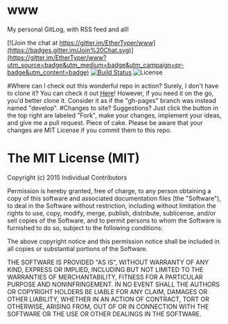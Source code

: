 # www


My personal GitLog, with RSS feed and all!

[![Join the chat at https://gitter.im/EtherTyper/www](https://badges.gitter.im/Join%20Chat.svg)](https://gitter.im/EtherTyper/www?utm_source=badge&utm_medium=badge&utm_campaign=pr-badge&utm_content=badge)
[![Build Status](https://travis-ci.org/EtherTyper/www.svg)](https://travis-ci.org/EtherTyper/www)
![License](https://img.shields.io/badge/license-MIT-red.svg)

#Where can I check out this wonderful repo in action? Surely, I don't have to clone it?
You can check it out [Here](https://github.ethertyper.com)! However, if you need it on the go, you'd better clone it. Consider it as if the "gh-pages" branch was instead named "develop".
#Changes to site? Suggestions?
Just click the button in the top right are labeled "Fork", make your changes, implement your ideas, and give me a pull request. Piece of cake. Please be aware that your changes are MIT License if you commit them to this repo.


# The MIT License (MIT)
Copyright (c) 2015 Individual Contributors

Permission is hereby granted, free of charge, to any person obtaining a copy of this software and associated documentation files (the "Software"), to deal in the Software without restriction, including without limitation the rights to use, copy, modify, merge, publish, distribute, sublicense, and/or sell copies of the Software, and to permit persons to whom the Software is furnished to do so, subject to the following conditions:

The above copyright notice and this permission notice shall be included in all copies or substantial portions of the Software.

THE SOFTWARE IS PROVIDED "AS IS", WITHOUT WARRANTY OF ANY KIND, EXPRESS OR IMPLIED, INCLUDING BUT NOT LIMITED TO THE WARRANTIES OF MERCHANTABILITY, FITNESS FOR A PARTICULAR PURPOSE AND NONINFRINGEMENT. IN NO EVENT SHALL THE AUTHORS OR COPYRIGHT HOLDERS BE LIABLE FOR ANY CLAIM, DAMAGES OR OTHER LIABILITY, WHETHER IN AN ACTION OF CONTRACT, TORT OR OTHERWISE, ARISING FROM, OUT OF OR IN CONNECTION WITH THE SOFTWARE OR THE USE OR OTHER DEALINGS IN THE SOFTWARE.

